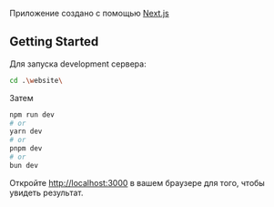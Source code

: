 Приложение создано с помощью [Next.js](https://nextjs.org/)

## Getting Started

Для запуска development сервера:

```bash
cd .\website\
```

Затем

```bash
npm run dev
# or
yarn dev
# or
pnpm dev
# or
bun dev
```

Откройте [http://localhost:3000](http://localhost:3000) в вашем браузере для того, чтобы увидеть результат.